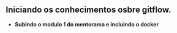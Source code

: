 ## Iniciando os conhecimentos osbre gitflow.

* **Subindo o modulo 1 do mentorama e incluindo o docker**